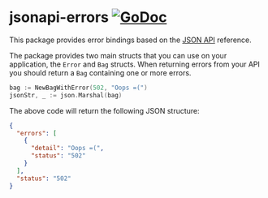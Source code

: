 # jsonapi-errors [![GoDoc](https://godoc.org/github.com/golang/gddo?status.svg)](http://godoc.org/github.com/AmuzaTkts/jsonapi-errors)

This package provides error bindings based on the [JSON API](http://jsonapi.org/format/#errors) reference.

The package provides two main structs that you can use on your application, the `Error` and `Bag` structs. When returning errors from your API you should return a `Bag` containing one or more errors.

```Go
bag := NewBagWithError(502, "Oops =(")
jsonStr, _ := json.Marshal(bag)
```

The above code will return the following JSON structure:

```JSON
{
  "errors": [
    {
      "detail": "Oops =(",
      "status": "502"
    }
  ],
  "status": "502"
}
```
